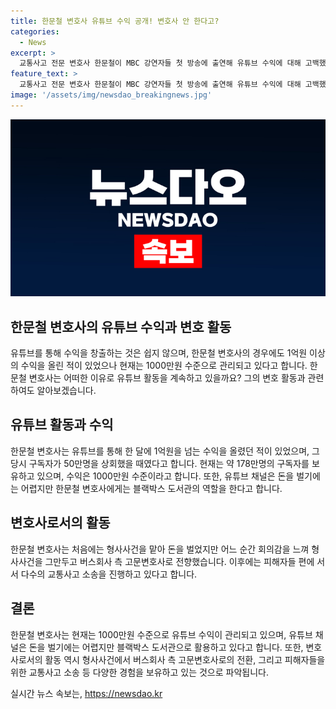 ```yaml
---
title: 한문철 변호사 유튜브 수익 공개! 변호사 안 한다고?
categories:
  - News
excerpt: >
  교통사고 전문 변호사 한문철이 MBC 강연자들 첫 방송에 출연해 유튜브 수익에 대해 고백했다. 그는 100억원에 대한 소문을 인정하고, 1억원을 넘긴 적이 있다고 밝혔으며 현재 수익금은 1000만원 수준이라고 전했다. 그는 유튜브 채널이 돈은 안 되지만 자신의 블랙박스 도서관이라며 계속 이어가는 이유를 설명했다. 또한, 형사사건 수임으로 시작해 교통사고 관련 저서를 통해 고문변호사가 되었으며, 피해자들을 위해 6000여 건의 교통사고 소송을 진행하고 있다고 밝혔다.
feature_text: >
  교통사고 전문 변호사 한문철이 MBC 강연자들 첫 방송에 출연해 유튜브 수익에 대해 고백했다. 그는 100억원에 대한 소문을 인정하고, 1억원을 넘긴 적이 있다고 밝혔으며 현재 수익금은 1000만원 수준이라고 전했다. 그는 유튜브 채널이 돈은 안 되지만 자신의 블랙박스 도서관이라며 계속 이어가는 이유를 설명했다. 또한, 형사사건 수임으로 시작해 교통사고 관련 저서를 통해 고문변호사가 되었으며, 피해자들을 위해 6000여 건의 교통사고 소송을 진행하고 있다고 밝혔다.
image: '/assets/img/newsdao_breakingnews.jpg'
---
```


<p><img src="/assets/img/newsdao_breakingnews.jpg" alt="cryptoinkorea 속보" /></p>

<h2 data-ke-size="size26">한문철 변호사의 유튜브 수익과 변호 활동</h2>

<p data-ke-size="size16">유튜브를 통해 수익을 창출하는 것은 쉽지 않으며, 한문철 변호사의 경우에도 1억원 이상의 수익을 올린 적이 있었으나 현재는 1000만원 수준으로 관리되고 있다고 합니다. 한문철 변호사는 어떠한 이유로 유튜브 활동을 계속하고 있을까요? 그의 변호 활동과 관련하여도 알아보겠습니다.</p>

<h2 data-ke-size="size24">유튜브 활동과 수익</h2>

<p data-ke-size="size16">한문철 변호사는 유튜브를 통해 한 달에 1억원을 넘는 수익을 올렸던 적이 있었으며, 그 당시 구독자가 50만명을 상회했을 때였다고 합니다. 현재는 약 178만명의 구독자를 보유하고 있으며, 수익은 1000만원 수준이라고 합니다. 또한, 유튜브 채널은 돈을 벌기에는 어렵지만 한문철 변호사에게는 블랙박스 도서관의 역할을 한다고 합니다.</p>

<h2 data-ke-size="size24">변호사로서의 활동</h2>

<p data-ke-size="size16">한문철 변호사는 처음에는 형사사건을 맡아 돈을 벌었지만 어느 순간 회의감을 느껴 형사사건을 그만두고 버스회사 측 고문변호사로 전향했습니다. 이후에는 피해자들 편에 서서 다수의 교통사고 소송을 진행하고 있다고 합니다.</p>

<h2 data-ke-size="size24">결론</h2>

<p data-ke-size="size16">한문철 변호사는 현재는 1000만원 수준으로 유튜브 수익이 관리되고 있으며, 유튜브 채널은 돈을 벌기에는 어렵지만 블랙박스 도서관으로 활용하고 있다고 합니다. 또한, 변호사로서의 활동 역시 형사사건에서 버스회사 측 고문변호사로의 전환, 그리고 피해자들을 위한 교통사고 소송 등 다양한 경험을 보유하고 있는 것으로 파악됩니다.</p>
실시간 뉴스 속보는, <a href="https://newsdao.kr" rel="dofollow">https://newsdao.kr</a>


